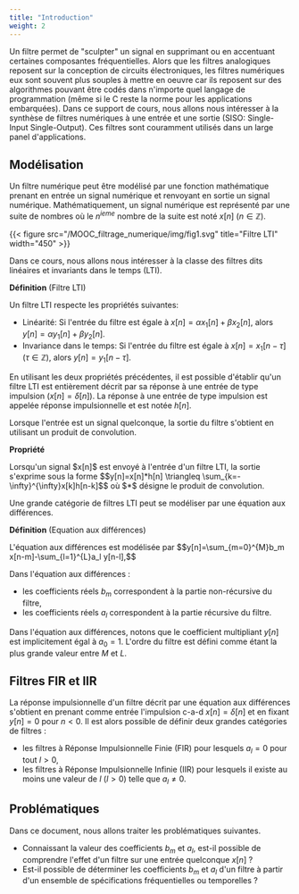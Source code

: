 ```yaml
---
title: "Introduction"
weight: 2
---
```



Un filtre permet de "sculpter" un signal en supprimant ou en accentuant certaines composantes fréquentielles. Alors que les filtres analogiques reposent sur la conception de circuits électroniques, les filtres numériques eux sont souvent plus souples à mettre en oeuvre car ils reposent sur des algorithmes pouvant être codés dans n'importe quel langage de programmation (même si le C reste la norme pour les applications embarquées). Dans ce support de cours, nous allons nous intéresser à la synthèse de filtres numériques à une entrée et une sortie (SISO: Single-Input Single-Output). Ces filtres sont couramment utilisés dans un large panel d'applications. 

## Modélisation

Un filtre numérique peut être modélisé par une fonction mathématique prenant en entrée un signal numérique et renvoyant en sortie un signal numérique. Mathématiquement, un signal numérique est représenté par une suite de nombres où le $n^{ieme}$ nombre de la suite est noté $x[n]$ ($n \in \mathbb{Z}$). 

{{< figure src="/MOOC_filtrage_numerique/img/fig1.svg" title="Filtre LTI" width="450" >}}


Dans ce cours, nous allons nous intéresser à la classe des filtres dits linéaires et invariants dans le temps (LTI). 


**Définition** (Filtre LTI)
<div class="propriete">
Un filtre LTI respecte les propriétés suivantes:

* Linéarité: Si l'entrée du filtre est égale à $x[n]=\alpha x_1[n]+\beta x_2[n]$, alors $y[n]=\alpha y_1[n]+\beta y_2[n]$.
* Invariance dans le temps: Si l'entrée du filtre est égale à $x[n]=x_1[n-\tau]$ ($\tau \in \mathbb{Z}$), alors $y[n]=y_1[n-\tau]$.
</div>

En utilisant les deux propriétés précédentes, il est possible d'établir qu'un filtre LTI est entièrement décrit par sa réponse à une entrée de type impulsion ($x[n]=\delta[n]$). La réponse à une entrée de type impulsion est appelée réponse impulsionnelle et est notée $h[n]$.

Lorsque l'entrée est un signal quelconque, la sortie du filtre s'obtient en utilisant un produit de convolution.

**Propriété**
<div class="definition">
Lorsqu'un signal $x[n]$ est envoyé à l'entrée d'un filtre LTI, la sortie s'exprime sous la forme
$$y[n]=x[n]*h[n] \triangleq \sum_{k=-\infty}^{\infty}x[k]h[n-k]$$
où $*$ désigne le produit de convolution.
</div>

Une grande catégorie de filtres LTI peut se modéliser par une équation aux différences.

**Définition** (Equation aux différences)
<div class="definition" id="eq_dif">
L'équation aux différences est modélisée par 
$$y[n]=\sum_{m=0}^{M}b_m x[n-m]-\sum_{l=1}^{L}a_l y[n-l],$$
</div>

Dans l'équation aux différences :

* les coefficients réels $b_m$ correspondent à la partie non-récursive du filtre,
* les coefficients réels $a_l$ correspondent à la partie récursive du filtre.

Dans l'équation aux différences, notons que le coefficient multipliant $y[n]$ est implicitement égal à $a_0=1$. L'ordre du filtre est défini comme étant la plus grande valeur entre $M$ et $L$. 

## Filtres FIR et IIR

La réponse impulsionnelle d'un filtre décrit par une équation aux différences s'obtient en prenant comme entrée l'impulsion c-a-d $x[n]=\delta[n]$ et en fixant $y[n]=0$ pour $n<0$. Il est alors possible de définir deux grandes catégories de filtres :

* les filtres à Réponse Impulsionnelle Finie (FIR) pour lesquels $a_l=0$ pour tout $l>0$,
* les filtres à Réponse Impulsionnelle Infinie (IIR) pour lesquels il existe au moins une valeur de $l$ ($l>0$) telle que $a_l\ne 0$.

## Problématiques

Dans ce document, nous allons traiter les problématiques suivantes.

* Connaissant la valeur des coefficients $b_m$ et $a_l$, est-il possible de comprendre l'effet d'un filtre sur une entrée quelconque $x[n]$ ? 
* Est-il possible de déterminer les coefficients $b_m$ et $a_l$ d'un filtre à partir d'un ensemble de spécifications fréquentielles ou temporelles ?
